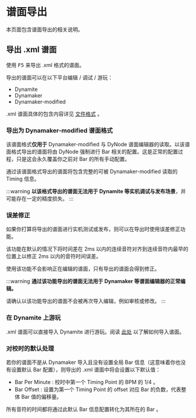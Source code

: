 # 谱面导出

本页面包含谱面导出的相关说明。

## 导出 .xml 谱面

使用 <kbd>F5</kbd> 来导出 .xml 格式的谱面。

导出的谱面可以在以下平台编辑 / 调试 / 游玩：

* Dynamite
* Dynamaker
* Dynamaker-modified

.xml 谱面具体的包含内容详见 [文件格式](/guide/file-formats.html#xml) 。

### 导出为 Dynamaker-modified 谱面格式

该谱面格式**仅用于** Dynamaker-modified 与 DyNode 谱面编辑器的读取。以该谱面格式导出的谱面将由 DyNode 强制进行 Bar 相关的配置。这是正常的配置过程，只是这会永久覆盖你之前对 Bar 的所有手动配置。

通过该谱面格式导出的谱面将包含完整的可被 Dynamaker-modified 读取的 Timing 信息。

:::warning
**以该格式导出的谱面无法用于 Dynamite 等实机调试与发布场景**，并可能存在一定的精度损失。
:::
### 误差修正

如果你打算将导出的谱面进行实机测试或发布，则可以在导出时使用误差修正功能。

该功能在默认的情况下将时间差在 2ms 以内的连续音符对齐到连续音符内最早的位置上以修正 2ms 以内的音符时间误差。

使用该功能不会影响正在编辑的谱面，只有导出的谱面会得到修正。

:::warning
**通过该功能导出的谱面无法用于 Dynamaker 等谱面编辑器的正常编辑。**

请确认以该功能导出的谱面不会被再次导入编辑，例如审核或修改。
:::


### 在 Dynamite 上游玩

.xml 谱面可以直接导入 Dynamite 进行游玩。阅读 [此处](https://www.bilibili.com/read/cv17021429) 以了解如何导入谱面。

### 对校时的默认处理

若你的谱面不是从 Dynamaker 导入且没有设置全局 Bar 信息（这意味着你也没有设置默认 Bar 配置），则导出的 .xml 谱面中将会设置以下默认值：

* Bar Per Minute : 校时中第一个 Timing Point 的 BPM 的 $1/4$ 。
* Bar Offset : 设置为第一个 Timing Point 的 offset 对应 Bar 的负数，代表整体 Bar 值的偏移量。

所有音符的时间都将通过此默认 Bar 信息配置转化为其所在的 Bar 。